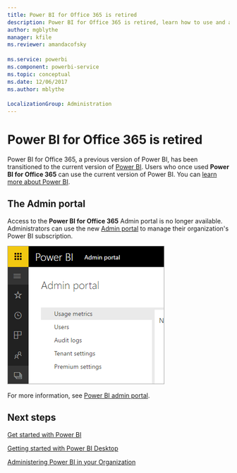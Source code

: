 ```yaml
---
title: Power BI for Office 365 is retired
description: Power BI for Office 365 is retired, learn how to use and administer today's Power BI.
author: mgblythe
manager: kfile
ms.reviewer: amandacofsky

ms.service: powerbi
ms.component: powerbi-service
ms.topic: conceptual
ms.date: 12/06/2017
ms.author: mblythe

LocalizationGroup: Administration
---
```

# Power BI for Office 365 is retired
Power BI for Office 365, a previous version of Power BI, has been transitioned to the current version of [Power BI](https://powerbi.microsoft.com). Users who once used **Power BI for Office 365** can use the current version of Power BI. You can [learn more about Power BI](service-get-started.md).

## The Admin portal
Access to the **Power BI for Office 365** Admin portal is no longer available. Administrators can use the new [Admin portal](https://app.powerbi.com/admin-portal) to manage their organization's Power BI subscription.

![](media/service-admin-o365portal-retired/powerbi-admin-landing-page.png)

For more information, see [Power BI admin portal](service-admin-portal.md).

## Next steps
[Get started with Power BI](service-get-started.md)

[Getting started with Power BI Desktop](desktop-getting-started.md)

[Administering Power BI in your Organization](service-admin-administering-power-bi-in-your-organization.md)